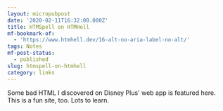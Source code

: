 ```yaml
---
layout: micropubpost
date: '2020-02-11T16:32:00.000Z'
title: HTMSpell on HTMHell
mf-bookmark-of:
  - 'https://www.htmhell.dev/16-alt-no-aria-label-no-alt/'
tags: Notes
mf-post-status:
  - published
slug: htmspell-on-htmhell
category: links
---
```

Some bad HTML I discovered on Disney Plus&#39; web app is featured here. This is a fun site, too. Lots to learn.
